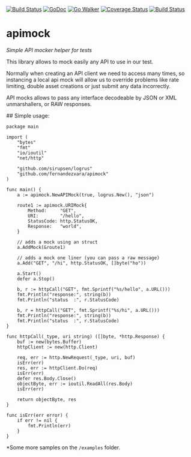 [![Build Status](https://travis-ci.org/fernandezvara/apimock.svg?branch=master)](https://travis-ci.org/fernandezvara/apimock)
[![GoDoc](https://godoc.org/github.com/fernandezvara/apimock?status.png)](https://godoc.org/github.com/fernandezvara/apimock)
[![Go Walker](http://gowalker.org/api/v1/badge)](https://gowalker.org/github.com/fernandezvara/apimock)
[![Coverage Status](https://coveralls.io/repos/fernandezvara/apimock/badge.svg?branch=master&service=github)](https://coveralls.io/github/fernandezvara/apimock?branch=master)
[![Build Status](https://drone.io/github.com/fernandezvara/apimock/status.png)](https://drone.io/github.com/fernandezvara/apimock/latest)
# apimock

*Simple API mocker helper for tests*


This library allows to mock easily any API to use in our test.

Normally when creating an API client we need to access many times, so instancing a local api mock will allow us to override problems like rate limiting, double asset creations or just submit any data incorrectly.

API mocks allows to pass any interface decodeable by JSON or XML unmarshallers, or RAW responses.

## Simple usage:

```
package main

import (
	"bytes"
	"fmt"
	"io/ioutil"
	"net/http"

	"github.com/sirupsen/logrus"
	"github.com/fernandezvara/apimock"
)

func main() {
	a := apimock.NewAPIMock(true, logrus.New(), "json")

	route1 := apimock.URIMock{
		Method:     "GET",
		URI:        "/hello",
		StatusCode: http.StatusOK,
		Response:   "world",
	}

	// adds a mock using an struct
	a.AddMock(&route1)

	// adds a mock one liner (you can pass a raw message)
	a.Add("GET", "/hi", http.StatusOK, []byte("ho"))

	a.Start()
	defer a.Stop()

	b, r := httpCall("GET", fmt.Sprintf("%s/hello", a.URL()))
	fmt.Println("response:", string(b))
	fmt.Println("status  :", r.StatusCode)

	b, r = httpCall("GET", fmt.Sprintf("%s/hi", a.URL()))
	fmt.Println("response:", string(b))
	fmt.Println("status  :", r.StatusCode)
}

func httpCall(_type, uri string) ([]byte, *http.Response) {
	buf := new(bytes.Buffer)
	httpClient := new(http.Client)

	req, err := http.NewRequest(_type, uri, buf)
	isErr(err)
	res, err := httpClient.Do(req)
	isErr(err)
	defer res.Body.Close()
	objectByte, err := ioutil.ReadAll(res.Body)
	isErr(err)

	return objectByte, res
}

func isErr(err error) {
	if err != nil {
		fmt.Println(err)
	}
}
```

*Some more samples on the `/examples` folder.
